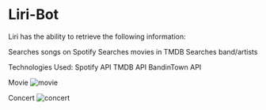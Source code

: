 # Liri-Bot

Liri has the ability to retrieve the following information:


Searches songs on Spotify
Searches movies in TMDB
Searches band/artists


Technologies Used:
Spotify API TMDB API BandinTown API

Movie
![movie](https://github.com/ccsosa24/Liri-Bot/movie-this.gif)




Concert
![concert](https://github.com/ccsosa24/Liri-Bot/concert-this.gif)

